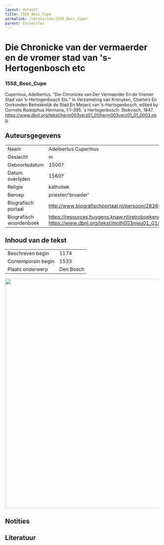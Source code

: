 ```yaml
---
layout: default
title: 1558_Bosc_Cupe
permalink: /chronicles/1558_Bosc_Cupe/
parent: Chronicles
--- 
```



# Die Chronicke van der vermaerder en de vromer stad van 's-Hertogenbosch etc 

### 1558_Bosc_Cupe 

Cuperinus, Adelbertus. “Die Chronicke van Der Vermaerder En de Vromer Stad van ’s-Hertogenbosch Etc.” In Verzameling van Kronyken, Charters En Oorkonden Betrekkelijk de Stad En Meijerij van ’s-Hertogenbosch, edited by Cornelis Rudolphus Hermans, 1:1–395. ’s Hertogenbosch: Stokvisch, 1847. https://www.dbnl.org/tekst/herm003verz01_01/herm003verz01_01_0003.php. 

## Auteursgegevens 

| | | 
| --------------- | --------------- | 
| Naam | Adelbertus Cuperinus | 
| Geslacht | m | 
| Geboortedatum | 1500? | 
| Datum overlijden | 1560? | 
| Religie | katholiek | 
| Beroep | priester/'brueder' | 
| Biografisch portaal | http://www.biografischportaal.nl/persoon/28260990 | 
| Biografisch woordenboek | https://resources.huygens.knaw.nl/retroboeken/vdaa/#source=aa__001biog04_01.xml&page=929&view=imagePane&accessor=accessor_index, https://www.dbnl.org/tekst/molh003nieu01_01/molh003nieu01_01_1107.php | 

## Inhoud van de tekst 

| | | 
| --------------- | --------------- | 
| Beschreven begin | 1174 | 
| Contemporain begin | 1533 | 
| Plaats onderwerp | Den Bosch | 

[<img src="..\..\barplots_chronicles\1558_Bosc_Cupe.jpg" width="750"/>](..\..\barplots_chronicles\1558_Bosc_Cupe.jpg) 

## Notities 

## Literatuur 


